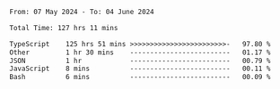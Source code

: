 
<!--START_SECTION:waka-->

```txt
From: 07 May 2024 - To: 04 June 2024

Total Time: 127 hrs 11 mins

TypeScript    125 hrs 51 mins >>>>>>>>>>>>>>>>>>>>>>>>-   97.80 %
Other         1 hr 30 mins    -------------------------   01.17 %
JSON          1 hr            -------------------------   00.79 %
JavaScript    8 mins          -------------------------   00.11 %
Bash          6 mins          -------------------------   00.09 %
```

<!--END_SECTION:waka-->

<!--

### Hi there 👋
**Iam-cesar/Iam-cesar** is a ✨ _special_ ✨ repository because its `README.md` (this file) appears on your GitHub profile.

Here are some ideas to get you started:

- 🔭 I’m currently working on ...
- 🌱 I’m currently learning ...
- 👯 I’m looking to collaborate on ...
- 🤔 I’m looking for help with ...
- 💬 Ask me about ...
- 📫 How to reach me: ...
- 😄 Pronouns: ...
- ⚡ Fun fact: ...
-->
